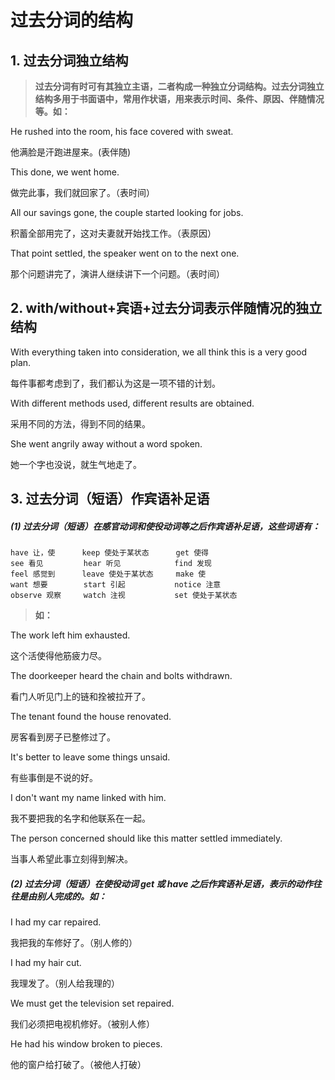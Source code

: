 # 过去分词的结构

## 1. 过去分词独立结构

> **过去分词有时可有其独立主语，二者构成一种独立分词结构。过去分词独立结构多用于书面语中，常用作状语，用来表示时间、条件、原因、伴随情况等。如：**

He rushed into the room, his face covered with sweat.

他满脸是汗跑进屋来。(表伴随)

This done, we went home.

做完此事，我们就回家了。（表时间）

All our savings gone, the couple started looking for jobs.

积蓄全部用完了，这对夫妻就开始找工作。（表原因）

That point settled, the speaker went on to the next one.

那个问题讲完了，演讲人继续讲下一个问题。（表时间）



## 2. with/without+宾语+过去分词表示伴随情况的独立结构

With everything taken into consideration, we all think this is a very good plan.

每件事都考虑到了，我们都认为这是一项不错的计划。

With different methods used, different results are obtained.

采用不同的方法，得到不同的结果。

She went angrily away without a word spoken. 

她一个字也没说，就生气地走了。 



## 3. 过去分词（短语）作宾语补足语

##### (1) 过去分词（短语）在感官动词和使役动词等之后作宾语补足语，这些词语有： 

```
have 让，使      keep 使处于某状态      get 使得 
see 看见         hear 听见            find 发现 
feel 感觉到      leave 使处于某状态     make 使 
want 想要        start 引起           notice 注意 
observe 观察     watch 注视           set 使处于某状态 
```

> **如：**

The work left him exhausted.

这个活使得他筋疲力尽。

The doorkeeper heard the chain and bolts withdrawn.

看门人听见门上的链和拴被拉开了。

The tenant found the house renovated.

房客看到房子已整修过了。

It's better to leave some things unsaid.

有些事倒是不说的好。

I don't want my name linked with him.

我不要把我的名字和他联系在一起。

The person concerned should like this matter settled immediately.

当事人希望此事立刻得到解决。



##### (2) 过去分词（短语）在使役动词 get 或 have 之后作宾语补足语，表示的动作往往是由别人完成的。如：

I had my car repaired.

我把我的车修好了。（别人修的）

I had my hair cut.

我理发了。（别人给我理的）

We must get the television set repaired.

我们必须把电视机修好。（被别人修）

He had his window broken to pieces. 

他的窗户给打破了。（被他人打破） 

